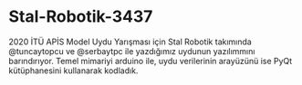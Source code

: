 # Stal-Robotik-3437
2020 İTÜ APİS Model Uydu Yarışması için Stal Robotik takımında @tuncaytopcu ve @serbaytpc ile yazdığımız uydunun yazılımmını barındırıyor. Temel mimariyi arduino ile, uydu verilerinin arayüzünü ise PyQt kütüphanesini kullanarak kodladık.
